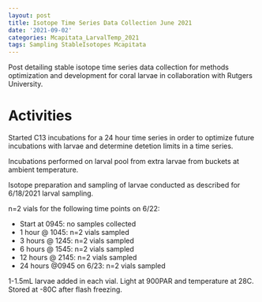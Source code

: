 ```yaml
---
layout: post
title: Isotope Time Series Data Collection June 2021
date: '2021-09-02'
categories: Mcapitata_LarvalTemp_2021
tags: Sampling StableIsotopes Mcapitata
---
```

Post detailing stable isotope time series data collection for methods optimization and development for coral larvae in collaboration with Rutgers University. 

# Activities 

Started C13 incubations for a 24 hour time series in order to optimize future incubations with larvae and determine detetion limits in a time series. 

Incubations performed on larval pool from extra larvae from buckets at ambient temperature. 

Isotope preparation and sampling of larvae conducted as described for 6/18/2021 larval sampling. 

n=2 vials for the following time points on 6/22: 

* Start at 0945: no samples collected
* 1 hour @ 1045: n=2 vials sampled
* 3 hours @ 1245: n=2 vials sampled
* 6 hours @ 1545: n=2 vials sampled
* 12 hours @ 2145: n=2 vials sampled
* 24 hours @0945 on 6/23: n=2 vials sampled

1-1.5mL larvae added in each vial. Light at 900PAR and temperature at 28C. Stored at -80C after flash freezing. 

